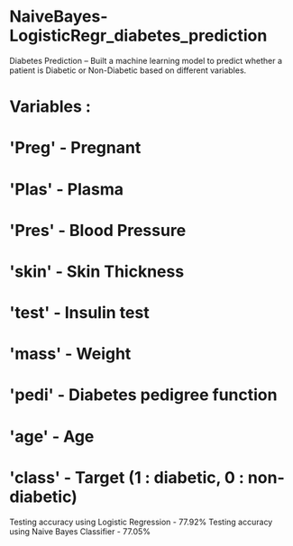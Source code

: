 # NaiveBayes-LogisticRegr_diabetes_prediction
Diabetes Prediction – Built a machine learning model to predict whether a patient is Diabetic or Non-Diabetic based on different variables.

# Variables :

# 'Preg' - Pregnant 
# 'Plas' - Plasma
# 'Pres' - Blood Pressure
# 'skin' - Skin Thickness
# 'test' - Insulin test
# 'mass' - Weight
# 'pedi' - Diabetes pedigree function
# 'age' - Age
# 'class' - Target (1 : diabetic, 0 : non-diabetic)

Testing accuracy using Logistic Regression - 77.92%
Testing accuracy using Naive Bayes Classifier - 77.05%
